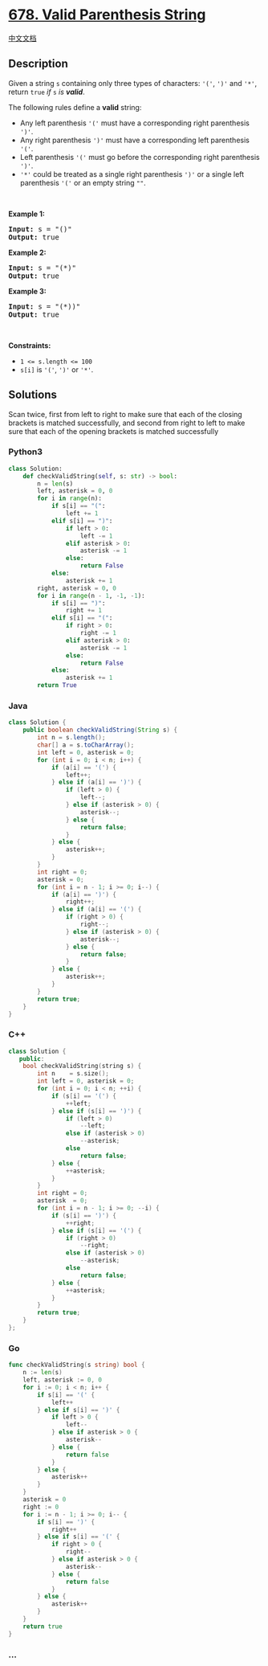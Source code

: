 # [678. Valid Parenthesis String](https://leetcode.com/problems/valid-parenthesis-string)

[中文文档](/solution/0600-0699/0678.Valid%20Parenthesis%20String/README.md)

## Description

<p>Given a string <code>s</code> containing only three types of characters: <code>&#39;(&#39;</code>, <code>&#39;)&#39;</code> and <code>&#39;*&#39;</code>, return <code>true</code> <em>if</em> <code>s</code> <em>is <strong>valid</strong></em>.</p>

<p>The following rules define a <strong>valid</strong> string:</p>

<ul>
	<li>Any left parenthesis <code>&#39;(&#39;</code> must have a corresponding right parenthesis <code>&#39;)&#39;</code>.</li>
	<li>Any right parenthesis <code>&#39;)&#39;</code> must have a corresponding left parenthesis <code>&#39;(&#39;</code>.</li>
	<li>Left parenthesis <code>&#39;(&#39;</code> must go before the corresponding right parenthesis <code>&#39;)&#39;</code>.</li>
	<li><code>&#39;*&#39;</code> could be treated as a single right parenthesis <code>&#39;)&#39;</code> or a single left parenthesis <code>&#39;(&#39;</code> or an empty string <code>&quot;&quot;</code>.</li>
</ul>

<p>&nbsp;</p>
<p><strong>Example 1:</strong></p>
<pre><strong>Input:</strong> s = "()"
<strong>Output:</strong> true
</pre><p><strong>Example 2:</strong></p>
<pre><strong>Input:</strong> s = "(*)"
<strong>Output:</strong> true
</pre><p><strong>Example 3:</strong></p>
<pre><strong>Input:</strong> s = "(*))"
<strong>Output:</strong> true
</pre>
<p>&nbsp;</p>
<p><strong>Constraints:</strong></p>

<ul>
	<li><code>1 &lt;= s.length &lt;= 100</code></li>
	<li><code>s[i]</code> is <code>&#39;(&#39;</code>, <code>&#39;)&#39;</code> or <code>&#39;*&#39;</code>.</li>
</ul>

## Solutions

Scan twice, first from left to right to make sure that each of the closing brackets is matched successfully, and second from right to left to make sure that each of the opening brackets is matched successfully

<!-- tabs:start -->

### **Python3**

```python
class Solution:
    def checkValidString(self, s: str) -> bool:
        n = len(s)
        left, asterisk = 0, 0
        for i in range(n):
            if s[i] == "(":
                left += 1
            elif s[i] == ")":
                if left > 0:
                    left -= 1
                elif asterisk > 0:
                    asterisk -= 1
                else:
                    return False
            else:
                asterisk += 1
        right, asterisk = 0, 0
        for i in range(n - 1, -1, -1):
            if s[i] == ")":
                right += 1
            elif s[i] == "(":
                if right > 0:
                    right -= 1
                elif asterisk > 0:
                    asterisk -= 1
                else:
                    return False
            else:
                asterisk += 1
        return True
```

### **Java**

```java
class Solution {
    public boolean checkValidString(String s) {
        int n = s.length();
        char[] a = s.toCharArray();
        int left = 0, asterisk = 0;
        for (int i = 0; i < n; i++) {
            if (a[i] == '(') {
                left++;
            } else if (a[i] == ')') {
                if (left > 0) {
                    left--;
                } else if (asterisk > 0) {
                    asterisk--;
                } else {
                    return false;
                }
            } else {
                asterisk++;
            }
        }
        int right = 0;
        asterisk = 0;
        for (int i = n - 1; i >= 0; i--) {
            if (a[i] == ')') {
                right++;
            } else if (a[i] == '(') {
                if (right > 0) {
                    right--;
                } else if (asterisk > 0) {
                    asterisk--;
                } else {
                    return false;
                }
            } else {
                asterisk++;
            }
        }
        return true;
    }
}
```

### **C++**

```cpp
class Solution {
   public:
    bool checkValidString(string s) {
        int n    = s.size();
        int left = 0, asterisk = 0;
        for (int i = 0; i < n; ++i) {
            if (s[i] == '(') {
                ++left;
            } else if (s[i] == ')') {
                if (left > 0)
                    --left;
                else if (asterisk > 0)
                    --asterisk;
                else
                    return false;
            } else {
                ++asterisk;
            }
        }
        int right = 0;
        asterisk  = 0;
        for (int i = n - 1; i >= 0; --i) {
            if (s[i] == ')') {
                ++right;
            } else if (s[i] == '(') {
                if (right > 0)
                    --right;
                else if (asterisk > 0)
                    --asterisk;
                else
                    return false;
            } else {
                ++asterisk;
            }
        }
        return true;
    }
};
```

### **Go**

```go
func checkValidString(s string) bool {
	n := len(s)
	left, asterisk := 0, 0
	for i := 0; i < n; i++ {
		if s[i] == '(' {
			left++
		} else if s[i] == ')' {
			if left > 0 {
				left--
			} else if asterisk > 0 {
				asterisk--
			} else {
				return false
			}
		} else {
			asterisk++
		}
	}
	asterisk = 0
	right := 0
	for i := n - 1; i >= 0; i-- {
		if s[i] == ')' {
			right++
		} else if s[i] == '(' {
			if right > 0 {
				right--
			} else if asterisk > 0 {
				asterisk--
			} else {
				return false
			}
		} else {
			asterisk++
		}
	}
	return true
}
```

### **...**

```

```

<!-- tabs:end -->
